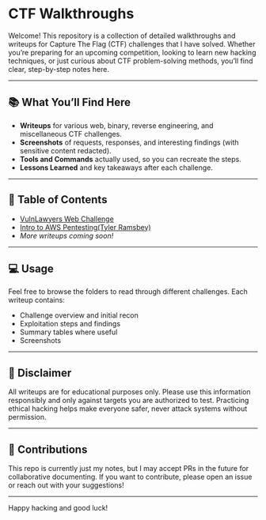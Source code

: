 # CTF Walkthroughs

Welcome! This repository is a collection of detailed walkthroughs and writeups for Capture The Flag (CTF) challenges that I have solved. Whether you’re preparing for an upcoming competition, looking to learn new hacking techniques, or just curious about CTF problem-solving methods, you’ll find clear, step-by-step notes here.

---

## 📚 What You’ll Find Here

- **Writeups** for various web, binary, reverse engineering, and miscellaneous CTF challenges.
- **Screenshots** of requests, responses, and interesting findings (with sensitive content redacted).
- **Tools and Commands** actually used, so you can recreate the steps.
- **Lessons Learned** and key takeaways after each challenge.

---

## 🏁 Table of Contents

- [VulnLawyers Web Challenge](https://github.com/sid-fou/CTF-WriteUps/blob/main/VulnLawyers.md)
- [Intro to AWS Pentesting(Tyler Ramsbey)](https://github.com/sid-fou/CTF-WriteUps/tree/main/Intro%20to%20AWS%20Pentesting%20(Tyler%20Ramsbey))
- *More writeups coming soon!*

---

## 💻 Usage

Feel free to browse the folders to read through different challenges. Each writeup contains:

- Challenge overview and initial recon
- Exploitation steps and findings
- Summary tables where useful
- Screenshots

---

## 🚩 Disclaimer

All writeups are for educational purposes only. Please use this information responsibly and only against targets you are authorized to test. Practicing ethical hacking helps make everyone safer, never attack systems without permission.

---

## 🤝 Contributions

This repo is currently just my notes, but I may accept PRs in the future for collaborative documenting. If you want to contribute, please open an issue or reach out with your suggestions!

---

Happy hacking and good luck!
